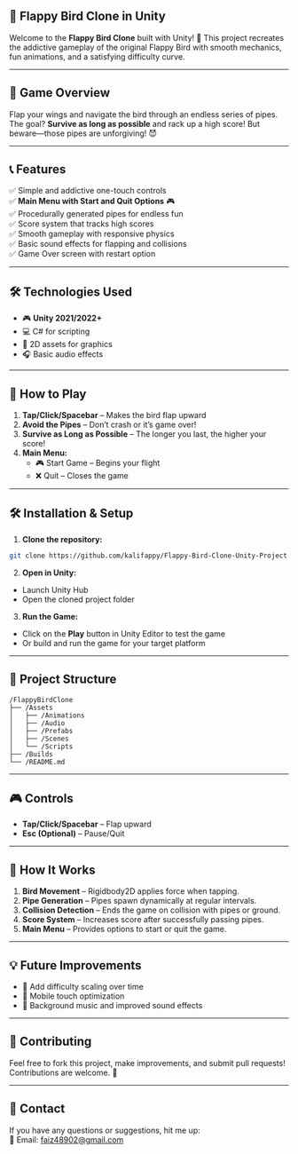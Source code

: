 ## 🎩 Flappy Bird Clone in Unity

Welcome to the **Flappy Bird Clone** built with Unity! 🚀 This project recreates the addictive gameplay of the original Flappy Bird with smooth mechanics, fun animations, and a satisfying difficulty curve.

---

## 🎯 Game Overview

Flap your wings and navigate the bird through an endless series of pipes. The goal? **Survive as long as possible** and rack up a high score! But beware—those pipes are unforgiving! 😈

---

## 📞 Features

✅ Simple and addictive one-touch controls  
✅ **Main Menu with Start and Quit Options** 🎮  
✅ Procedurally generated pipes for endless fun  
✅ Score system that tracks high scores  
✅ Smooth gameplay with responsive physics  
✅ Basic sound effects for flapping and collisions  
✅ Game Over screen with restart option  

---

## 🛠️ Technologies Used

- 🎮 **Unity 2021/2022+**  
- 💻 C# for scripting  
- 🎨 2D assets for graphics  
- 🎧 Basic audio effects  

---

## 🚀 How to Play

1. **Tap/Click/Spacebar** – Makes the bird flap upward  
2. **Avoid the Pipes** – Don’t crash or it’s game over!  
3. **Survive as Long as Possible** – The longer you last, the higher your score!  
4. **Main Menu:**  
   - 🎮 Start Game – Begins your flight  
   - ❌ Quit – Closes the game  

---

## 🛠️ Installation & Setup

1. **Clone the repository:**
```bash
git clone https://github.com/kalifappy/Flappy-Bird-Clone-Unity-Project.git
```

2. **Open in Unity:**
- Launch Unity Hub  
- Open the cloned project folder  

3. **Run the Game:**
- Click on the **Play** button in Unity Editor to test the game  
- Or build and run the game for your target platform  

---

## 📂 Project Structure

```
/FlappyBirdClone
├── /Assets
│   ├── /Animations
│   ├── /Audio
│   ├── /Prefabs
│   ├── /Scenes
│   └── /Scripts
├── /Builds
└── /README.md
```

---

## 🎮 Controls

- **Tap/Click/Spacebar** – Flap upward  
- **Esc (Optional)** – Pause/Quit  

---

## 📝 How It Works

1. **Bird Movement** – Rigidbody2D applies force when tapping.  
2. **Pipe Generation** – Pipes spawn dynamically at regular intervals.  
3. **Collision Detection** – Ends the game on collision with pipes or ground.  
4. **Score System** – Increases score after successfully passing pipes.  
5. **Main Menu** – Provides options to start or quit the game.  

---

## 💡 Future Improvements

- 🌟 Add difficulty scaling over time  
- 📱 Mobile touch optimization  
- 🎵 Background music and improved sound effects  

---

## 🤝 Contributing

Feel free to fork this project, make improvements, and submit pull requests! Contributions are welcome. 🙌

---

## 📧 Contact

If you have any questions or suggestions, hit me up:  
📩 Email: faiz48902@gmail.com

